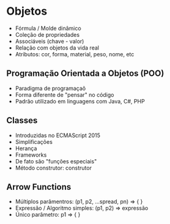 # Objetos

- Fórmula / Molde dinâmico
- Coleção de propriedades
- Associáveis (chave - valor)
- Relação com objetos da vida real
- Atributos: cor, forma, material, peso, nome, etc

## Programação Orientada a Objetos (POO)

- Paradigma de programaçaõ
- Forma diferente de "pensar" no código
- Padrão utilizado em linguagens com Java, C#, PHP

## Classes

- Introduzidas no ECMAScript 2015
- Simplificações
- Herança
- Frameworks
- De fato são "funções especiais"
- Método construtor: construtor

## Arrow Functions

- Múltiplos parâmentros: (p1, p2, ...spread, pn) => { }
- Expressão / Algoritmo simples: (p1, p2) => expressão
- Único parâmetro: p1 => { }
